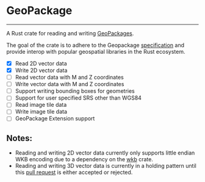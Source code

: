 # GeoPackage
_______

A Rust crate for reading and writing [GeoPackages](https://www.geopackage.org/).

The goal of the crate is to adhere to the Geopackage [specification](https://www.geopackage.org/spec130/index.html) and provide interop with popular geospatial libraries in the Rust ecosystem.


- [X] Read 2D vector data
- [X] Write 2D vector data
- [ ] Read vector data with M and Z coordinates
- [ ] Write vector data with M and Z coordinates
- [ ] Support writing bounding boxes for geometries
- [ ] Support for user specified SRS other than WGS84 
- [ ] Read image tile data 
- [ ] Write image tile data 
- [ ] GeoPackage Extension support

## Notes:
* Reading and writing 2D vector data currently only supports little endian WKB encoding due to a dependency on the [wkb](https://docs.rs/wkb/latest/wkb/) crate.
* Reading and writing 3D vector data is currently in a holding pattern until this [pull request](https://github.com/georust/geo/pull/797) is either accepted or rejected.
